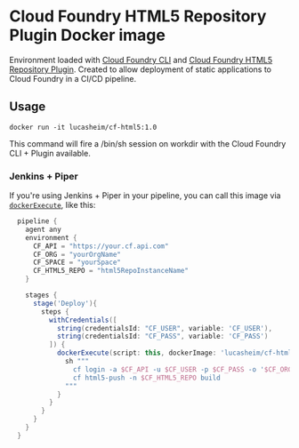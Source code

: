 # Cloud Foundry HTML5 Repository Plugin Docker image

Environment loaded with [Cloud Foundry CLI](https://github.com/cloudfoundry/cli) and [Cloud Foundry HTML5 Repository Plugin](https://sap.github.io/cf-html5-apps-repo-cli-plugin/). Created to allow deployment of static applications to Cloud Foundry in a CI/CD pipeline.

## Usage

`docker run -it lucasheim/cf-html5:1.0`

This command will fire a /bin/sh session on workdir with the Cloud Foundry CLI + Plugin available.

### Jenkins + Piper

If you're using Jenkins + Piper in your pipeline, you can call this image via [`dockerExecute`](https://sap.github.io/jenkins-library/steps/dockerExecute/), like this:

```groovy
  pipeline {
    agent any
    environment {
      CF_API = "https://your.cf.api.com"
      CF_ORG = "yourOrgName"
      CF_SPACE = "yourSpace"
      CF_HTML5_REPO = "html5RepoInstanceName"
    }

    stages {
      stage('Deploy'){
        steps {
          withCredentials([
            string(credentialsId: "CF_USER", variable: 'CF_USER'),
            string(credentialsId: "CF_PASS", variable: 'CF_PASS')
          ]) {
            dockerExecute(script: this, dockerImage: 'lucasheim/cf-html5:latest') {
              sh """
                cf login -a $CF_API -u $CF_USER -p $CF_PASS -o '$CF_ORG' -s '$CF_SPACE'
                cf html5-push -n $CF_HTML5_REPO build
              """
            }
          } 
        }
      }
    }
  }
```

